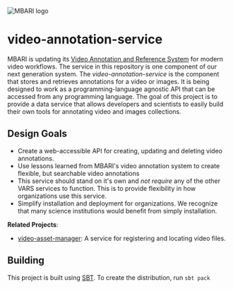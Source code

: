 ![MBARI logo](https://raw.githubusercontent.com/underwatervideo/video-annotation-service/master/src/site/images/logo-mbari-3b.png)

# video-annotation-service

MBARI is updating its [Video Annotation and Reference System](https://hohonuuli.github.io/vars/) for modern video workflows. The service in this repository is one component of our next generation system. The _video-annotation-service_ is the component that stores and retrieves annotations for a video or images. It is being designed to work as a programming-language agnostic API that can be accessed from any programming language. The goal of this project is to provide a data service that allows developers and scientists to easily build their own tools for annotating video and images collections.

## Design Goals

- Create a web-accessible API for creating, updating and deleting video annotations.
- Use lessons learned from MBARI's video annotation system to create flexible, but searchable video annotations
- This service should stand on it's own and _not require_ any of the other VARS services to function. This is to provide flexibility in how organizations use this service.
- Simplify installation and deployment for organizations. We recognize that many science institutions would benefit from simply installation. 

__Related Projects__:

- [video-asset-manager](https://github.com/underwatervideo/video-asset-manager): A service for registering and locating video files.

## Building

This project is built using [SBT](http://www.scala-sbt.org/). To create the distribution, run `sbt pack`
